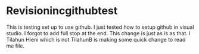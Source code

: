 # Revisionincgithubtest
This is testing set up to use github.
I just tested how to setup github in visual studio.
I forgot to add full stop at the end. This change is just as is as that.
I Tilahun Hieni which is not TilahunB is making some quick change to read me file.
